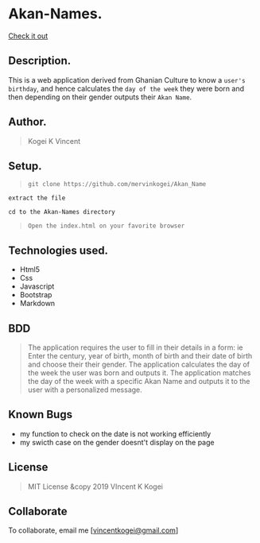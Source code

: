 # Akan-Names.
[Check it out](https://github.com/mervinkogei/Akan_Name/)

## Description.
This is a web application derived from Ghanian Culture to know a ``user's birthday``, and hence calculates the ``day of the week`` they were born and then depending on their gender outputs their ``Akan Name``. 

## Author.
 > Kogei K Vincent

 
 ## Setup.
 > ``git clone https://github.com/mervinkogei/Akan_Name``
 
 ``extract the file``
 
 ``cd to the Akan-Names directory``
 
 > ``Open the index.html on your favorite browser``

## Technologies used.
  * Html5
  * Css
  * Javascript
  * Bootstrap
  * Markdown
  
## BDD
>The application requires the user to fill in their details in a form: ie Enter the century, year of birth, month of birth and their date of birth and choose their their gender.
>The application calculates the day of the week the user was born and outputs it.
>The application matches the day of the week with a specific Akan Name and outputs it to the user with a personalized message.


## Known Bugs
* my function to check on the date is not working efficiently
* my swicth case on the gender doesnt't display on the page

## License
> MIT License &copy 2019 VIncent K Kogei 

## Collaborate
To collaborate, email me [vincentkogei@gmail.com]